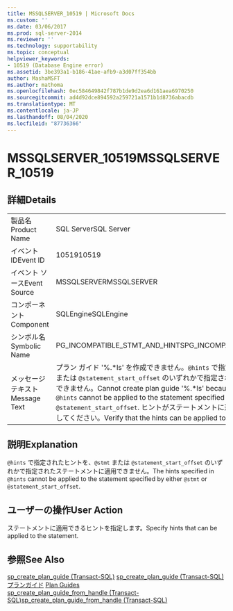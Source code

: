 ```yaml
---
title: MSSQLSERVER_10519 | Microsoft Docs
ms.custom: ''
ms.date: 03/06/2017
ms.prod: sql-server-2014
ms.reviewer: ''
ms.technology: supportability
ms.topic: conceptual
helpviewer_keywords:
- 10519 (Database Engine error)
ms.assetid: 3be393a1-b186-41ae-afb9-a3d07ff354bb
author: MashaMSFT
ms.author: mathoma
ms.openlocfilehash: 0ec584649842f787b1de9d2ea6d161aea6970250
ms.sourcegitcommit: ad4d92dce894592a259721a1571b1d8736abacdb
ms.translationtype: MT
ms.contentlocale: ja-JP
ms.lasthandoff: 08/04/2020
ms.locfileid: "87736366"
---
```

# <a name="mssqlserver_10519"></a><span data-ttu-id="83918-102">MSSQLSERVER_10519</span><span class="sxs-lookup"><span data-stu-id="83918-102">MSSQLSERVER_10519</span></span>
    
## <a name="details"></a><span data-ttu-id="83918-103">詳細</span><span class="sxs-lookup"><span data-stu-id="83918-103">Details</span></span>  
  
|||  
|-|-|  
|<span data-ttu-id="83918-104">製品名</span><span class="sxs-lookup"><span data-stu-id="83918-104">Product Name</span></span>|<span data-ttu-id="83918-105">SQL Server</span><span class="sxs-lookup"><span data-stu-id="83918-105">SQL Server</span></span>|  
|<span data-ttu-id="83918-106">イベント ID</span><span class="sxs-lookup"><span data-stu-id="83918-106">Event ID</span></span>|<span data-ttu-id="83918-107">10519</span><span class="sxs-lookup"><span data-stu-id="83918-107">10519</span></span>|  
|<span data-ttu-id="83918-108">イベント ソース</span><span class="sxs-lookup"><span data-stu-id="83918-108">Event Source</span></span>|<span data-ttu-id="83918-109">MSSQLSERVER</span><span class="sxs-lookup"><span data-stu-id="83918-109">MSSQLSERVER</span></span>|  
|<span data-ttu-id="83918-110">コンポーネント</span><span class="sxs-lookup"><span data-stu-id="83918-110">Component</span></span>|<span data-ttu-id="83918-111">SQLEngine</span><span class="sxs-lookup"><span data-stu-id="83918-111">SQLEngine</span></span>|  
|<span data-ttu-id="83918-112">シンボル名</span><span class="sxs-lookup"><span data-stu-id="83918-112">Symbolic Name</span></span>|<span data-ttu-id="83918-113">PG_INCOMPATIBLE_STMT_AND_HINTS</span><span class="sxs-lookup"><span data-stu-id="83918-113">PG_INCOMPATIBLE_STMT_AND_HINTS</span></span>|  
|<span data-ttu-id="83918-114">メッセージ テキスト</span><span class="sxs-lookup"><span data-stu-id="83918-114">Message Text</span></span>|<span data-ttu-id="83918-115">プラン ガイド '%.\*ls' を作成できません。`@hints` で指定されたヒントを、`@stmt` または `@statement_start_offset` のいずれかで指定されたステートメントに適用できません。</span><span class="sxs-lookup"><span data-stu-id="83918-115">Cannot create plan guide '%.\*ls' because the hints specified in `@hints` cannot be applied to the statement specified by either `@stmt` or `@statement_start_offset`.</span></span> <span data-ttu-id="83918-116">ヒントがステートメントに適用可能であることを確認してください。</span><span class="sxs-lookup"><span data-stu-id="83918-116">Verify that the hints can be applied to the statement.</span></span>|  
  
## <a name="explanation"></a><span data-ttu-id="83918-117">説明</span><span class="sxs-lookup"><span data-stu-id="83918-117">Explanation</span></span>  
 <span data-ttu-id="83918-118">`@hints` で指定されたヒントを、`@stmt` または `@statement_start_offset` のいずれかで指定されたステートメントに適用できません。</span><span class="sxs-lookup"><span data-stu-id="83918-118">The hints specified in `@hints` cannot be applied to the statement specified by either `@stmt` or `@statement_start_offset`.</span></span>  
  
## <a name="user-action"></a><span data-ttu-id="83918-119">ユーザーの操作</span><span class="sxs-lookup"><span data-stu-id="83918-119">User Action</span></span>  
 <span data-ttu-id="83918-120">ステートメントに適用できるヒントを指定します。</span><span class="sxs-lookup"><span data-stu-id="83918-120">Specify hints that can be applied to the statement.</span></span>  
  
## <a name="see-also"></a><span data-ttu-id="83918-121">参照</span><span class="sxs-lookup"><span data-stu-id="83918-121">See Also</span></span>  
 <span data-ttu-id="83918-122">[sp_create_plan_guide &#40;Transact-SQL&#41;](/sql/relational-databases/system-stored-procedures/sp-create-plan-guide-transact-sql) </span><span class="sxs-lookup"><span data-stu-id="83918-122">[sp_create_plan_guide &#40;Transact-SQL&#41;](/sql/relational-databases/system-stored-procedures/sp-create-plan-guide-transact-sql) </span></span>  
 <span data-ttu-id="83918-123">[プランガイド](../performance/plan-guides.md) </span><span class="sxs-lookup"><span data-stu-id="83918-123">[Plan Guides](../performance/plan-guides.md) </span></span>  
 [<span data-ttu-id="83918-124">sp_create_plan_guide_from_handle &#40;Transact-SQL&#41;</span><span class="sxs-lookup"><span data-stu-id="83918-124">sp_create_plan_guide_from_handle &#40;Transact-SQL&#41;</span></span>](/sql/relational-databases/system-stored-procedures/sp-create-plan-guide-from-handle-transact-sql)  
  
  
